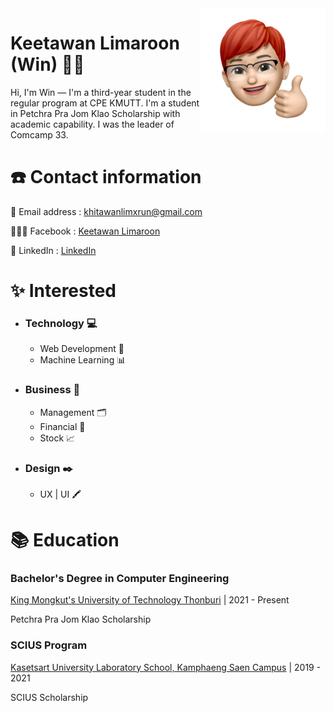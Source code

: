 

<img a="Hi!" align="right" height="200" width="200" alt="keetawin" src="img/Untitled.png"/>

# Keetawan Limaroon (Win) 🤏🏻 

Hi, I'm Win — I'm a third-year student in the regular program at CPE KMUTT. I'm a student in Petchra Pra Jom Klao Scholarship with academic capability. I was the leader of Comcamp 33.

# ☎️ Contact information

💌 Email address : khitawanlimxrun@gmail.com

👨🏻‍💻 Facebook : [Keetawan Limaroon](https://www.facebook.com/keetawan.limaroon/)

🔗 LinkedIn : [LinkedIn](https://www.linkedin.com/in/keetawan-limaroon-7b91391b2/)

# ✨ Interested

- ### Technology 💻
    - Web Development 📱
    - Machine Learning 📊
- ### Business 💼
    - Management 🗂
    - Financial 💸
    - Stock 📈
- ### Design ✒️
    - UX | UI 🖍

# 📚 Education

### **Bachelor's Degree in Computer Engineering**

[King Mongkut's University of Technology Thonburi](https://en.wikipedia.org/wiki/King_Mongkut%27s_University_of_Technology_Thonburi) | 2021 - Present

Petchra Pra Jom Klao Scholarship

### SCIUS Program

[Kasetsart University Laboratory School, Kamphaeng Saen Campus](https://en.wikipedia.org/wiki/King_Mongkut%27s_University_of_Technology_Thonburi) | 2019 - 2021

SCIUS Scholarship
